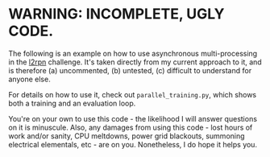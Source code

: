 # WARNING: INCOMPLETE, UGLY CODE.

The following is an example on how to use asynchronous multi-processing
in the [l2rpn](https://l2rpn.chalearn.org/) challenge. It's taken
directly from my current approach to it, and is therefore (a)
uncommented, (b) untested, (c) difficult to understand for anyone else.

For details on how to use it, check out `parallel_training.py`, which
shows both a training and an evaluation loop.

You're on your own to use this code - the likelihood I will answer
questions on it is minuscule. Also, any damages from using this code -
lost hours of work and/or sanity, CPU meltdowns, power grid blackouts,
summoning electrical elementals, etc - are on you. Nonetheless, I do
hope it helps you.
